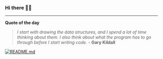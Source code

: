### Hi there 👋🏻


---

**Quote of the day**

> *I start with drawing the data structures, and I spend a lot of time thinking about them. I also think about what the program has to go through before I start writing code.* - **Gary Kildall** 

[![README.md](https://github.com/marcolovazzano/marcolovazzano/actions/workflows/readme.yml/badge.svg)](https://github.com/marcolovazzano/marcolovazzano/actions/workflows/readme.yml)
